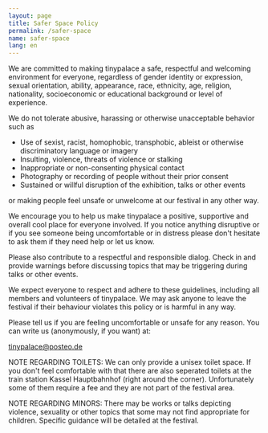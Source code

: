 ```yaml
---
layout: page
title: Safer Space Policy
permalink: /safer-space
name: safer-space
lang: en
---
```


We are committed to making tinypalace a safe, respectful and welcoming environment for everyone, regardless of gender identity or expression, sexual orientation, ability, appearance, race, ethnicity, age, religion, nationality, socioeconomic or educational background or level of experience.

We do not tolerate abusive, harassing or otherwise unacceptable behavior such as

- Use of sexist, racist, homophobic, transphobic, ableist or otherwise discriminatory language or imagery
- Insulting, violence, threats of violence or stalking
- Inappropriate or non-consenting physical contact
- Photography or recording of people without their prior consent
- Sustained or willful disruption of the exhibition, talks or other events

or making people feel unsafe or unwelcome at our festival in any other way.

We encourage you to help us make tinypalace a positive, supportive and overall cool place for everyone involved. If you notice anything disruptive or if you see someone being uncomfortable or in distress please don't hesitate to ask them if they need help or let us know.

Please also contribute to a respectful and responsible dialog. Check in and provide <span class="help" title='Example: "Trigger warning, during my presentation I will also talk about explicit violence and homophobic language"'>warnings</span> before discussing topics that may be <span class="help" title="Triggers can be certain topics, words or images, that may evoke negative associations and memories for people with - often traumatic - experiences">triggering</span> during talks or other events.

We expect everyone to respect and adhere to these guidelines, including all members and volunteers of tinypalace. We may ask anyone to leave the festival if their behaviour violates this policy or is harmful in any way.

Please tell us if you are feeling uncomfortable or unsafe for any reason. You can write us (anonymously, if you want) at:

<a href='mailt&#111;&#58;ti&#110;%7&#57;p&#97;lace&#64;p%&#54;F&#37;7&#51;&#37;7&#52;&#101;&#111;&#46;&#100;e'>tin<span style="display:none">REMOVETHIS</span>ypala&#99;e&#64;post&#101;o&#46;d&#101;</a>
  

NOTE REGARDING TOILETS: We can only provide a unisex toilet space. If you don't feel comfortable with that there are also seperated toilets at the train station Kassel Hauptbahnhof (right around the corner). Unfortunately some of them require a fee and they are not part of the festival area.

NOTE REGARDING MINORS: There may be works or talks depicting violence, sexuality or other topics that some may not find appropriate for children. Specific guidance will be detailed at the festival.